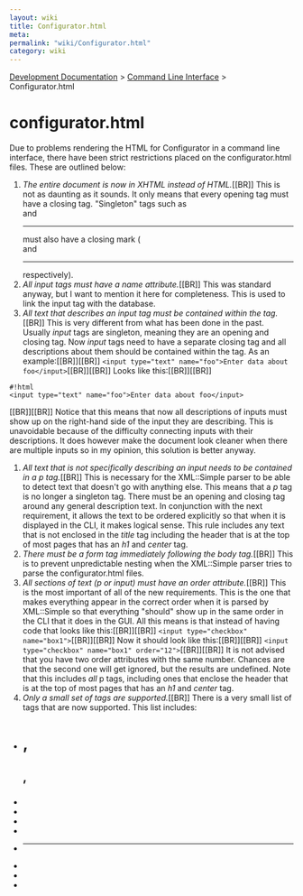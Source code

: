 ```yaml
---
layout: wiki
title: Configurator.html
meta: 
permalink: "wiki/Configurator.html"
category: wiki
---
```

<!-- Name: Configurator.html -->
<!-- Version: 6 -->
<!-- Author: wesbland -->

[Development Documentation](DevelDocs) > [Command Line Interface](CLI) > Configurator.html

# configurator.html

Due to problems rendering the HTML for Configurator in a command line interface, there have been strict restrictions placed on the configurator.html files.  These are outlined below:

 1. *The entire document is now in XHTML instead of HTML.*[[BR]] 
 This is not as daunting as it sounds.  It only means that every opening tag must have a closing tag.  "Singleton" tags such as <br> and <hr> must also have a closing mark (<br /> and <hr /> respectively).
 1. *All _input_ tags must have a _name_ attribute.*[[BR]]
 This was standard anyway, but I want to mention it here for completeness. This is used to link the input tag with the database.
 1. *All text that describes an _input_ tag must be contained within the tag.*[[BR]]
 This is very different from what has been done in the past.  Usually _input_ tags are singleton, meaning they are an opening and closing tag.  Now _input_ tags need to have a separate closing tag and all descriptions about them should be contained within the tag.  As an example:[[BR]][[BR]]
 `<input type="text" name="foo">Enter data about foo</input>`[[BR]][[BR]]
 Looks like this:[[BR]][[BR]]
 ```
 #!html
 <input type="text" name="foo">Enter data about foo</input>
 ```
 [[BR]][[BR]]
 Notice that this means that now all descriptions of inputs must show up on the right-hand side of the input they are describing.  This is unavoidable because of the difficulty connecting inputs with their descriptions.  It does however make the document look cleaner when there are multiple inputs so in my opinion, this solution is better anyway.
 1. *All text that is not specifically describing an input needs to be contained in a _p_ tag.*[[BR]]
 This is necessary for the XML::Simple parser to be able to detect text that doesn't go with anything else.  This means that a _p_ tag is no longer a singleton tag.  There must be an opening and closing tag around any general description text.  In conjunction with the next requirement, it allows the text to be ordered explicitly so that when it is displayed in the CLI, it makes logical sense. This rule includes any text that is not enclosed in the _title_ tag including the header that is at the top of most pages that has an _h1_ and _center_ tag.
 1. *There must be a _form_ tag immediately following the _body_ tag.*[[BR]]
 This is to prevent unpredictable nesting when the XML::Simple parser tries to parse the configurator.html files.
 1. *All sections of text (_p_ or _input_) must have an _order_ attribute.*[[BR]] 
 This is the most important of all of the new requirements.  This is the one that makes everything appear in the correct order when it is parsed by XML::Simple so that everything "should" show up in the same order in the CLI that it does in the GUI.  All this means is that instead of having code that looks like this:[[BR]][[BR]]
 `<input type="checkbox" name="box1">`[[BR]][[BR]]
 Now it should look like this:[[BR]][[BR]]
 `<input type="checkbox" name="box1" order="12">`[[BR]][[BR]]
 It is not advised that you have two order attributes with the same number.  Chances are that the second one will get ignored, but the results are undefined. Note that this includes *all* p tags, including ones that enclose the header that is at the top of most pages that has an _h1_ and _center_ tag.
 1. *Only a small set of tags are supported.*[[BR]]
 There is a very small list of tags that are now supported.  This list includes:
 - <h1>, <h2>, <h3>
 - <b>
 - <i>
 - <center>
 - <br />
 - <hr />
 - <html>
 - <head>
 - <title>
 - <body>
 - <p>
 - <form>
 - <input>
